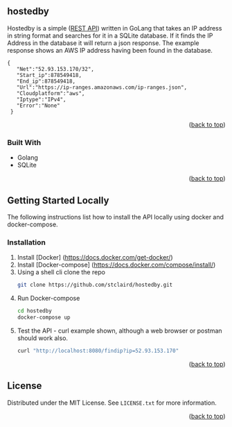 
## hostedby

Hostedby is a simple (<a href="http://hostedby.piuniverse.com/findip?ip=52.93.153.170">REST API</a>) written in GoLang that takes an IP address in string format and searches for it in a SQLite database.  If it finds the IP Address in the database it will return a json response. The example response shows an AWS IP address having been found in the database.

```
{
   "Net":"52.93.153.170/32",
   "Start_ip":878549418,
   "End_ip":878549418,
   "Url":"https://ip-ranges.amazonaws.com/ip-ranges.json",
   "Cloudplatform":"aws",
   "Iptype":"IPv4",
   "Error":"None"
 }
```

<p align="right">(<a href="#top">back to top</a>)</p>

### Built With
- Golang
- SQLite
<p align="right">(<a href="#top">back to top</a>)</p>

<!-- GETTING STARTED -->
## Getting Started Locally
The following instructions list how to install the API locally using docker and docker-compose.

### Installation

1. Install [Docker] (https://docs.docker.com/get-docker/)
2. Install [Docker-compose] (https://docs.docker.com/compose/install/)
2. Using a shell cli clone the repo
   ```sh
   git clone https://github.com/stclaird/hostedby.git
   ```
3. Run Docker-compose
   ```sh
   cd hostedby
   docker-compose up
   ```
4. Test the API - curl example shown, although a web browser or postman should work also.
   ```sh
   curl "http://localhost:8080/findip?ip=52.93.153.170"
   ```

<p align="right">(<a href="#top">back to top</a>)</p>


<!-- LICENSE -->
## License

Distributed under the MIT License. See `LICENSE.txt` for more information.

<p align="right">(<a href="#top">back to top</a>)</p>

